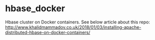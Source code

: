 # hbase_docker
Hbase cluster on Docker containers.
See below article about this repo:
 http://www.khalidmammadov.co.uk/2018/01/03/installing-apache-distributed-hbase-on-docker-containers/
